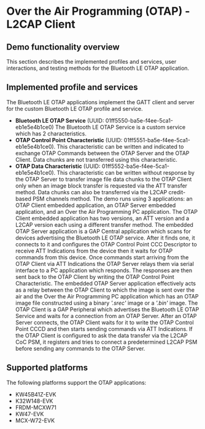 # Over the Air Programming (OTAP) - L2CAP Client

## Demo functionality overview
This section describes the implemented profiles and services, user interactions, and testing methods for the Bluetooth LE OTAP application.

## Implemented profile and services
The Bluetooth LE OTAP applications implement the GATT client and server for the custom Bluetooth LE OTAP profile and service.
- **Bluetooth LE OTAP Service** (UUID: 01ff5550-ba5e-f4ee-5ca1-eb1e5e4b1ce0)
The Bluetooth LE OTAP Service is a custom service which has 2 characteristics.
- **OTAP Control Point Characteristic** (UUID: 01ff5551-ba5e-f4ee-5ca1-eb1e5e4b1ce0). This characteristic can be written and indicated to exchange OTAP Commands between the OTAP Server and the OTAP Client. Data chunks are not transferred using this characteristic.
- **OTAP Data Characteristic** (UUID: 01ff5552-ba5e-f4ee-5ca1-eb1e5e4b1ce0). This characteristic can be written without response by the OTAP Server to transfer image file data chunks to the OTAP Client only when an image block transfer is requested via the ATT transfer method.  Data chunks can also be transferred via the L2CAP credit-based PSM channels method.
The demo runs using 3 applications: an OTAP Client embedded application, an OTAP Server embedded application, and an Over the Air Programming PC application. The OTAP Client embedded application has two versions, an ATT version and a L2CAP version each using a different transfer method.
The embedded OTAP Server application is a GAP Central application which scans for devices advertising the Bluetooth LE OTAP service. After it finds one, it connects to it and configures the OTAP Control Point CCC Descriptor to receive ATT Indications from the device then it waits for OTAP commands from this device.
Once commands start arriving from the OTAP Client via ATT Indications the OTAP Server relays them via serial interface to a PC application which responds. The responses are then sent back to the OTAP Client by writing the OTAP Control Point Characteristic. The embedded OTAP Server application effectively acts as a relay between the OTAP Client to which the image is sent over the air and the Over the Air Programming PC application which has an OTAP image file constructed using a binary _'.srec'_ image or a _'.bin'_ image.
The OTAP Client is a GAP Peripheral which advertises the Bluetooth LE OTAP Service and waits for a connection from an OTAP Server. After an OTAP Server connects, the OTAP Client waits for it to write the OTAP Control Point CCCD and then starts sending commands via ATT Indications. If the OTAP Client is configured to ask the data transfer via the L2CAP CoC PSM, it registers and tries to connect a predetermined L2CAP PSM before sending any commands to the OTAP Server.

## Supported platforms
The following platforms support the OTAP applications:
- KW45B41Z-EVK
- K32W148-EVK
- FRDM-MCXW71
- KW47-EVK
- MCX-W72-EVK